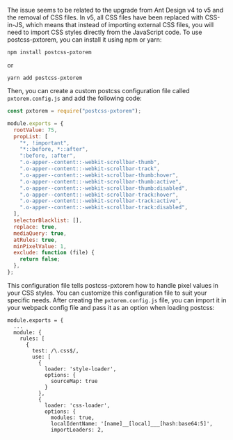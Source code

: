 The issue seems to be related to the upgrade from Ant Design v4 to v5 and the removal of CSS files. In v5, all CSS files have been replaced with CSS-in-JS, which means that instead of importing external CSS files, you will need to import CSS styles directly from the JavaScript code.
To use postcss-pxtorem, you can install it using npm or yarn:

```
npm install postcss-pxtorem
```

or

```
yarn add postcss-pxtorem
```

Then, you can create a custom postcss configuration file called `pxtorem.config.js` and add the following code:

```javascript
const pxtorem = require("postcss-pxtorem");

module.exports = {
  rootValue: 75,
  propList: [
    "*, !important",
    "*::before, *::after",
    ":before, :after",
    ".o-apper--content::-webkit-scrollbar-thumb",
    ".o-apper--content::-webkit-scrollbar-track",
    ".o-apper--content::-webkit-scrollbar-thumb:hover",
    ".o-apper--content::-webkit-scrollbar-thumb:active",
    ".o-apper--content::-webkit-scrollbar-thumb:disabled",
    ".o-apper--content::-webkit-scrollbar-track:hover",
    ".o-apper--content::-webkit-scrollbar-track:active",
    ".o-apper--content::-webkit-scrollbar-track:disabled",
  ],
  selectorBlacklist: [],
  replace: true,
  mediaQuery: true,
  atRules: true,
  minPixelValue: 1,
  exclude: function (file) {
    return false;
  },
};
```

This configuration file tells postcss-pxtorem how to handle pixel values in your CSS styles. You can customize this configuration file to suit your specific needs.
After creating the `pxtorem.config.js` file, you can import it in your webpack config file and pass it as an option when loading postcss:

```php-template
module.exports = {
  ...
  module: {
    rules: [
      {
        test: /\.css$/,
        use: [
          {
            loader: 'style-loader',
            options: {
              sourceMap: true
            }
          },
          {
            loader: 'css-loader',
            options: {
              modules: true,
              localIdentName: '[name]__[local]___[hash:base64:5]',
              importLoaders: 2,
```
